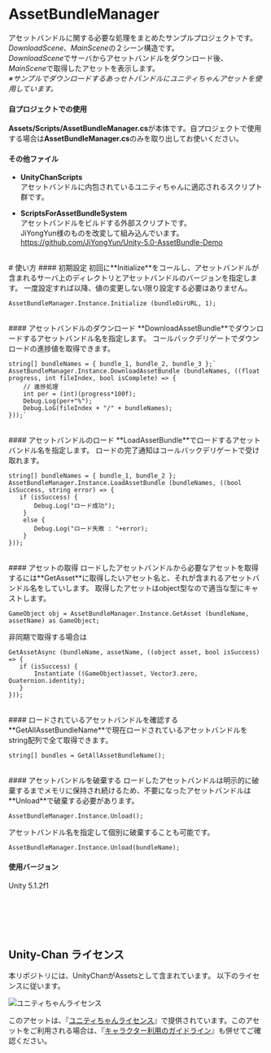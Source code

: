 # AssetBundleManager
アセットバンドルに関する必要な処理をまとめたサンプルプロジェクトです。  
*DownloadScene*、*MainScene*の２シーン構造です。  
*DownloadScene*でサーバからアセットバンドルをダウンロード後、*MainScene*で取得したアセットを表示します。  
*※サンプルでダウンロードするあっセトバンドルにユニティちゃんアセットを使用しています。*

#### 自プロジェクトでの使用
**Assets/Scripts/AssetBundleManager.cs**が本体です。自プロジェクトで使用する場合は**AssetBundleManager.cs**のみを取り出してお使いください。  

#### その他ファイル
* **UnityChanScripts**  
アセットバンドルに内包されているユニティちゃんに適応されるスクリプト群です。

* **ScriptsForAssetBundleSystem**  
アセットバンドルをビルドする外部スクリプトです。  
JiYongYun様のものを改変して組み込んでいます。 <https://github.com/JiYongYun/Unity-5.0-AssetBundle-Demo>

<br>
# 使い方
#### 初期設定
初回に**Initialize**をコールし、アセットバンドルが含まれるサーバ上のディレクトリとアセットバンドルのバージョンを指定します。  
一度設定すれば以降、値の変更しない限り設定する必要はありません。

`AssetBundleManager.Instance.Initialize (bundleDirURL, 1);`

<br>
#### アセットバンドルのダウンロード
**DownloadAssetBundle**でダウンロードするアセットバンドル名を指定します。  
コールバックデリゲートでダウンロードの進捗値を取得できます。

    string[] bundleNames = { bundle_1, bundle_2, bundle_3 };`
    AssetBundleManager.Instance.DownloadAssetBundle (bundleNames, ((float progress, int fileIndex, bool isComplete) => {
        // 進捗処理
        int per = (int)(progress*100f);
        Debug.Log(per+"%");
        Debug.LoG(fileIndex + "/" + bundleNames);
    }));`

<br>
#### アセットバンドルのロード
**LoadAssetBundle**でロードするアセットバンドル名を指定します。  
ロードの完了通知はコールバックデリゲートで受け取れます。

    string[] bundleNames = { bundle_1, bundle_2 };
    AssetBundleManager.Instance.LoadAssetBundle (bundleNames, ((bool isSuccess, string error) => {
       if (isSuccess) {
           Debug.Log("ロード成功");
        }
        else {
           Debug.Log("ロード失敗 : "+error);
        }
    }));

<br>
#### アセットの取得
ロードしたアセットバンドルから必要なアセットを取得するには**GetAsset**に取得したいアセット名と、それが含まれるアセットバンドル名をしていします。  
取得したアセットはobject型なので適当な型にキャストします。

    GameObject obj = AssetBundleManager.Instance.GetAsset (bundleName, assetName) as GameObject;

非同期で取得する場合は

    GetAssetAsync (bundleName, assetName, ((object asset, bool isSuccess) => {
       if (isSuccess) {
           Instantiate ((GameObject)asset, Vector3.zero, Quaternion.identity);
       }
    }));

<br>
#### ロードされているアセットバンドルを確認する
**GetAllAssetBundleName**で現在ロードされているアセットバンドルをstring配列で全て取得できます。

    string[] bundles = GetAllAssetBundleName();

<br>
#### アセットバンドルを破棄する
ロードしたアセットバンドルは明示的に破棄するまでメモリに保持され続けるため、不要になったアセットバンドルは**Unload**で破棄する必要があります。

    AssetBundleManager.Instance.Unload();

アセットバンドル名を指定して個別に破棄することも可能です。

    AssetBundleManager.Instance.Unload(bundleName);

#### 使用バージョン
Unity 5.1.2f1  

<br><br><br><br>
## Unity-Chan ライセンス
本リポジトリには、UnityChanがAssetsとして含まれています。 以下のライセンスに従います。

<div><img src="http://unity-chan.com/images/imageLicenseLogo.png" alt="ユニティちゃんライセンス"><p>このアセットは、『<a href="http://unity-chan.com/contents/license_jp/" target="_blank">ユニティちゃんライセンス</a>』で提供されています。このアセットをご利用される場合は、『<a href="http://unity-chan.com/contents/guideline/" target="_blank">キャラクター利用のガイドライン</a>』も併せてご確認ください。</p></div>
